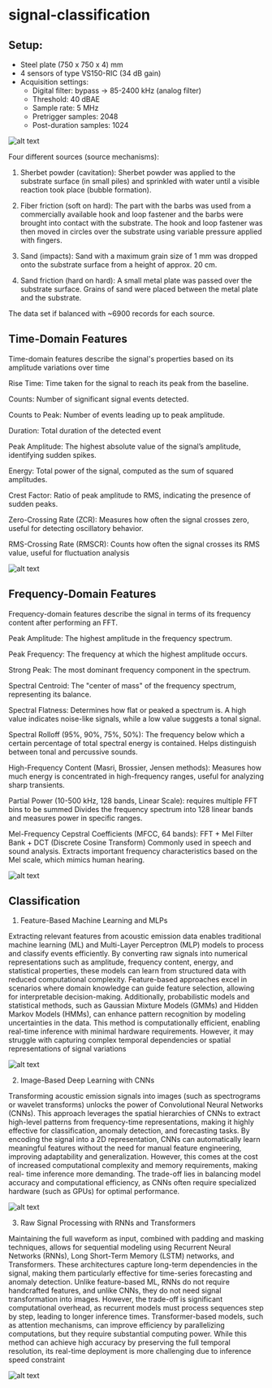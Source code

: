 # signal-classification

## Setup:

- Steel plate (750 x 750 x 4) mm
- 4 sensors of type VS150-RIC (34 dB gain)
- Acquisition settings:
  - Digital filter: bypass -> 85-2400 kHz (analog filter)
  - Threshold: 40 dBAE
  - Sample rate: 5 MHz
  - Pretrigger samples: 2048
  - Post-duration samples: 1024

![alt text](image.png)

Four different sources (source mechanisms):

1. Sherbet powder (cavitation): Sherbet powder was applied to the substrate surface (in small piles) and sprinkled with water until a visible reaction took place (bubble formation).

2. Fiber friction (soft on hard): The part with the barbs was used from a commercially available hook and loop fastener and the barbs were brought into contact with the substrate. The hook and loop fastener was then moved in circles over the substrate using variable pressure applied with fingers.

3. Sand (impacts): Sand with a maximum grain size of 1 mm was dropped onto the substrate surface from a height of approx. 20 cm.

4. Sand friction (hard on hard): A small metal plate was passed over the substrate surface. Grains of sand were placed between the metal plate and the substrate.

The data set if balanced with ~6900 records for each source.

## Time-Domain Features ​

Time-domain features describe the signal's properties based on its amplitude variations over time​

Rise Time: Time taken for the signal to reach its peak from the baseline. ​

Counts: Number of significant signal events detected. ​

Counts to Peak: Number of events leading up to peak amplitude. ​

Duration: Total duration of the detected event ​

Peak Amplitude: The highest absolute value of the signal’s amplitude, identifying sudden spikes. ​

Energy: Total power of the signal, computed as the sum of squared amplitudes. ​

Crest Factor: Ratio of peak amplitude to RMS, indicating the presence of sudden peaks. ​

Zero-Crossing Rate (ZCR): Measures how often the signal crosses zero, useful for detecting oscillatory behavior. ​

RMS-Crossing Rate (RMSCR): Counts how often the signal crosses its RMS value, useful for fluctuation
analysis

![alt text](image-1.png)

## Frequency-Domain Features​

Frequency-domain features describe the signal in terms of its frequency content after performing an FFT.​

Peak Amplitude:​
The highest amplitude in the frequency spectrum.​

Peak Frequency:​
The frequency at which the highest amplitude occurs.​

Strong Peak:​
The most dominant frequency component in the spectrum.​

Spectral Centroid:​
The "center of mass" of the frequency spectrum, representing its balance.​

Spectral Flatness:​
Determines how flat or peaked a spectrum is. A high value indicates noise-like signals, while a low value suggests a tonal signal.​

Spectral Rolloff (95%, 90%, 75%, 50%):​
The frequency below which a certain percentage of total spectral energy is contained. Helps distinguish between tonal and percussive sounds.​

High-Frequency Content (Masri, Brossier, Jensen methods):​
Measures how much energy is concentrated in high-frequency ranges, useful for analyzing sharp transients.​

Partial Power (10-500 kHz, 128 bands, Linear Scale): requires multiple FFT bins to be summed​
Divides the frequency spectrum into 128 linear bands and measures power in specific ranges.​

Mel-Frequency Cepstral Coefficients (MFCC, 64 bands): FFT + Mel Filter Bank + DCT (Discrete Cosine Transform)​
Commonly used in speech and sound analysis. Extracts important frequency characteristics based on the Mel scale, which mimics human hearing.

![alt text](image-2.png)

## Classification
1. Feature-Based Machine Learning and MLPs​

Extracting relevant features from acoustic emission data enables traditional
machine learning (ML) and Multi-Layer Perceptron (MLP) models to process
and classify events efficiently. By converting raw signals into numerical
representations such as amplitude, frequency content, energy, and statistical
properties, these models can learn from structured data with reduced
computational complexity. Feature-based approaches excel in scenarios where
domain knowledge can guide feature selection, allowing for interpretable
decision-making. Additionally, probabilistic models and statistical methods,
such as Gaussian Mixture Models (GMMs) and Hidden Markov Models
(HMMs), can enhance pattern recognition by modeling uncertainties in the
data. This method is computationally efficient, enabling real-time inference
with minimal hardware requirements. However, it may struggle with capturing
complex temporal dependencies or spatial representations of signal variations

![alt text](image-3.png)

2. Image-Based Deep Learning with CNNs​

Transforming acoustic emission signals into images (such as spectrograms or
wavelet transforms) unlocks the power of Convolutional Neural Networks
(CNNs). This approach leverages the spatial hierarchies of CNNs to extract
high-level patterns from frequency-time representations, making it highly
effective for classification, anomaly detection, and forecasting tasks. By
encoding the signal into a 2D representation, CNNs can automatically learn
meaningful features without the need for manual feature engineering,
improving adaptability and generalization. However, this comes at the cost of
increased computational complexity and memory requirements, making real-
time inference more demanding. The trade-off lies in balancing model
accuracy and computational efficiency, as CNNs often require specialized
hardware (such as GPUs) for optimal performance.

![alt text](image-4.png)

3. Raw Signal Processing with RNNs and Transformers​

Maintaining the full waveform as input, combined with padding and masking
techniques, allows for sequential modeling using Recurrent Neural Networks
(RNNs), Long Short-Term Memory (LSTM) networks, and Transformers.
These architectures capture long-term dependencies in the signal, making
them particularly effective for time-series forecasting and anomaly detection.
Unlike feature-based ML, RNNs do not require handcrafted features, and
unlike CNNs, they do not need signal transformation into images. However,
the trade-off is significant computational overhead, as recurrent models must
process sequences step by step, leading to longer inference times.
Transformer-based models, such as attention mechanisms, can improve
efficiency by parallelizing computations, but they require substantial
computing power. While this method can achieve high accuracy by
preserving the full temporal resolution, its real-time deployment is more
challenging due to inference speed constraint

![alt text](image-5.png)

